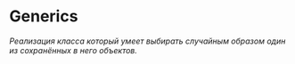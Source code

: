 # Generics
*Реализация класса который умеет выбирать случайным образом один из сохранённых в него объектов.*
